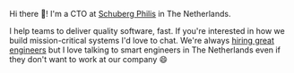 Hi there 👋! I'm a CTO at [Schuberg Philis](https://github.com/schubergphilis) in The Netherlands.

I help teams to deliver quality software, fast. If you're interested in how we build mission-critical systems I'd love to chat. We're always [hiring great engineers](https://schubergphilis.com/careers) but I love talking to smart engineers in The Netherlands even if they don't want to work at our company 😄
